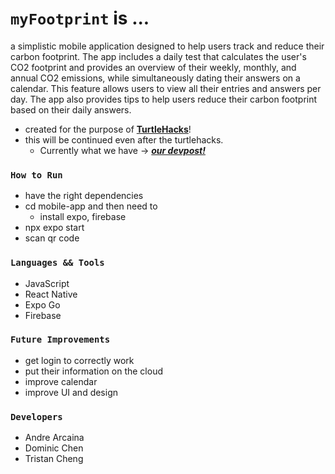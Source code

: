 # ```myFootprint``` is ...
a simplistic mobile application designed to help users track and reduce their carbon footprint. The app includes a daily test that calculates the user's CO2 footprint and provides an overview of their weekly, monthly, and annual CO2 emissions, while simultaneously dating their answers on a calendar. This feature allows users to view all their entries and answers per day. The app also provides tips to help users reduce their carbon footprint based on their daily answers.
- created for the purpose of [**TurtleHacks**](https://turtlehacks.devpost.com/)!
- this will be continued even after the turtlehacks.
  - Currently what we have -> [***our devpost!***](https://devpost.com/software/myfootprint)

### ```How to Run``` ###
- have the right dependencies
- cd mobile-app and then need to 
  - install expo, firebase
- npx expo start
- scan qr code

### ```Languages && Tools``` ###
- JavaScript
- React Native
- Expo Go
- Firebase

### ```Future Improvements``` ###
- get login to correctly work
- put their information on the cloud
- improve calendar
- improve UI and design

### ```Developers``` ###
- Andre Arcaina
- Dominic Chen
- Tristan Cheng
